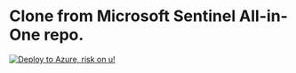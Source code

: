 # Clone from Microsoft Sentinel All-in-One repo.

[![Deploy to Azure, risk on u!](https://aka.ms/deploytoazurebutton)](https://portal.azure.com/#create/Microsoft.Template/uri/https%3A%2F%2Fraw.githubusercontent.com%2Fhus1moh%2FSentinel%2Frefs%2Fheads%2Fmain%2Fazuredeploy.json/createUIDefinitionUri/https%3A%2F%2Fraw.githubusercontent.com%2Fhus1moh%2FSentinel%2Fmain%2FcreateUiDefinition.json)